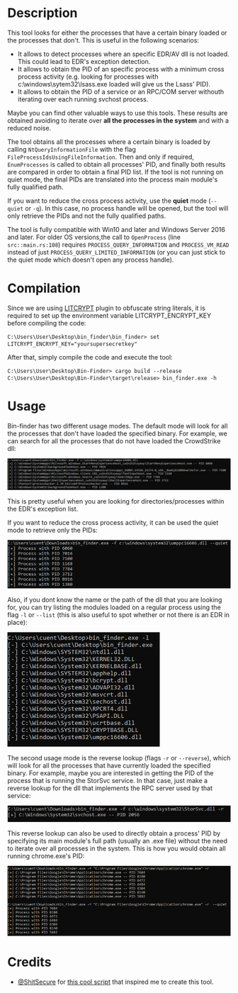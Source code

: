 # Description

This tool looks for either the processes that have a certain binary loaded or the processes that don't. This is useful in the following scenarios:

* It allows to detect processes where an specific EDR/AV dll is not loaded. This could lead to EDR's exception detection.
* It allows to obtain the PID of an specific process with a minimum cross process activity (e.g. looking for processes with c:\windows\sytem32\lsass.exe loaded will give us the Lsass' PID).
* It allows to obtain the PID of a service or an RPC/COM server withouth iterating over each running svchost process.

Maybe you can find other valuable ways to use this tools. These results are obtained avoiding to iterate over **all the processes in the system** and with a reduced noise.

The tool obtains all the processes where a certain binary is loaded by calling `NtQueryInformationFile` with the flag `FileProcessIdsUsingFileInformation`. Then and only if required, `EnumProcesses` is called to obtain all processes' PID, and finally both results are compared in order to obtain a final PID list. If the tool is not running on quiet mode, the final PIDs are translated into the process main module's fully qualified path.

If you want to reduce the cross process activity, use the **quiet** mode (`--quiet` or `-q`). In this case, no process handle will be opened, but the tool will only retrieve the PIDs and not the fully qualified paths.

The tool is fully compatible with Win10 and later and Windows Server 2016 and later. For older OS versions,the call to `OpenProcess` (line `src::main.rs:108`) requires `PROCESS_QUERY_INFORMATION` and `PROCESS_VM_READ` instead of just `PROCESS_QUERY_LIMITED_INFORMATION` (or you can just stick to the quiet mode which doesn't open any process handle). 

# Compilation 

Since we are using [LITCRYPT](https://github.com/anvie/litcrypt.rs) plugin to obfuscate string literals, it is required to set up the environment variable LITCRYPT_ENCRYPT_KEY before compiling the code:

	C:\Users\User\Desktop\bin_finder\bin_finder> set LITCRYPT_ENCRYPT_KEY="yoursupersecretkey"

After that, simply compile the code and execute the tool:

	C:\Users\User\Desktop\Bin-Finder> cargo build --release
	C:\Users\User\Desktop\Bin-Finder\target\release> bin_finder.exe -h

# Usage 
Bin-finder has two different usage modes. The default mode will look for all the processes that don't have loaded the specified binary. For example, we can search for all the processes that do not have loaded the CrowdStrike dll:

![All processes without CS.](/images/find.png "All processes without CS.")

This is pretty useful when you are looking for directories/processes within the EDR's exception list.

If you want to reduce the cross process activity, it can be used the quiet mode to retrieve only the PIDs:

![All processes without CS.](/images/find_quiet.png "All processes without CS.")

Also, if you dont know the name or the path of the dll that you are looking for, you can try listing the modules loaded on a regular process using the flag `-l` or `--list` (this is also useful to spot whether or not there is an EDR in place):

![List modules.](/images/list.png "List modules.")

The second usage mode is the reverse lookup (flags `-r` or `--reverse`), which will look for all the processes that have currently loaded the specified binary. For example, maybe you are interested in getting the PID of the process that is running the StorSvc service. In that case, just make a reverse lookup for the dll that implements the RPC server used by that service:

![Reverse lookup.](/images/reverse.png "Reverse lookup.")

This reverse lookup can also be used to directly obtain a process' PID by specifying its main module's full path (usually an .exe file) without the need to iterate over all processes in the system. This is how you would obtain all running chrome.exe's PID:

![Exe reverse lookup.](/images/reverse_exe.png "Reverse lookup.")


# Credits

* [@ShitSecure](https://twitter.com/ShitSecure) for [this cool script](https://gist.github.com/S3cur3Th1sSh1t/d9aad93027aad893adae8805d59e2d73) that inspired me to create this tool.
